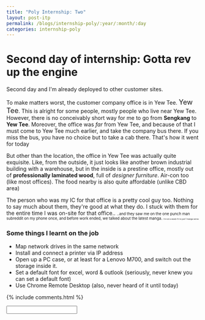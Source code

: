 ```yaml
---
title: "Poly Internship: Two"
layout: post-itp
permalink: /blogs/internship-poly/:year/:month/:day
categories: internship-poly
---
```


# Second day of internship: Gotta rev up the engine
Second day and I'm already deployed to other customer sites. 

To make matters worst, the customer company office is in Yew Tee. <span style="font-size:130%;">Yew Tee</span>. This is alright for some people, mostly people who live near Yew Tee. However, there is no conceivably short way for me to go from **Sengkang** to **Yew Tee**. Moreover, the office was _far_ from Yew Tee, and because of that I must come to Yew Tee much earlier, and take the company bus there. If you miss the bus, you have no choice but to take a cab there. That's how it went for today

But other than the location, the office in Yew Tee was actually quite exquisite. Like, from the outside, it just looks like another brown industrial building with a warehouse, but in the inside is a prestine office, mostly out of **professionally laminated wood**, full of _designer furniture_. Air-con too (like most offices). The food nearby is also quite affordable (unlike CBD area)

The person who was my IC for that office is a pretty cool guy too. Nothing to say much about them, they're good at what they do. I stuck with them for the entire time I was on-site for that office..  <span style="font-size:70%">..and they saw me on the one punch man subreddit on my phone once, and before work ended, we talked about the latest manga. <span style="font-size:50%">i'm not a weeb if it is just 1 manga series</span></span>

### Some things I learnt on the job
* Map network drives in the same network
* Install and connect a printer via IP address
* Open up a PC case, or at least for a Lenovo M700, and switch out the storage inside it.
* Set a default font for excel, word & outlook (seriously, never knew you can set a default font)
* Use Chrome Remote Desktop (also, never heard of it until today)

{% include comments.html %}

<input id="password-input" type="password" class="text-secret" onkeyup="unlock()">

<span class="disable-selection" id="truth" style="display:none;">honestly, without the company (people) and how I was able to learn quite a lot from being on-site, I would've really dread the fact that I was in a place so distant, so far away from the comfort of my home. <br><br>God is slowly showing me that yeah, there are things in my life that only gets worst if we think it gets worse. This is just the first week of course, and yet, I almost drowned in the tears of despair yesterday. I am glad, <span style="font-size:140%;">I am glad</span> to have such a loving and caring community, centred towards the ever-loving God. I must remember that God is a God that remains the same, yesterday, today & forevermore<br><br>If you do not have a close community to share your life with, join one. Join one where there is passion and purpose, where they will never leave you in the dust. Keep holding on, for hope keeps on going!</span>